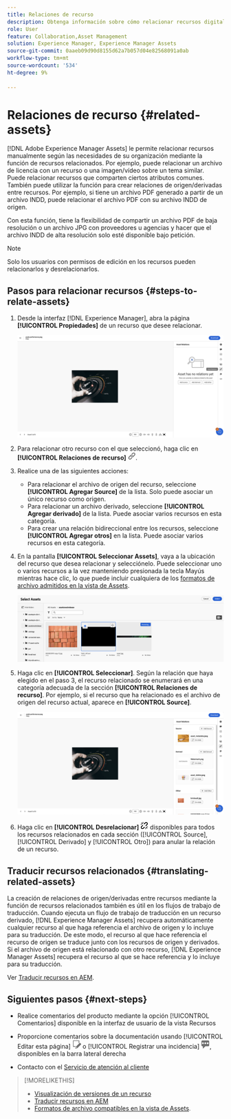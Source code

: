 ```yaml
---
title: Relaciones de recurso
description: Obtenga información sobre cómo relacionar recursos digitales que comparten algunos atributos comunes. Cree también relaciones derivadas del origen entre recursos digitales mediante relaciones de recursos.
role: User
feature: Collaboration,Asset Management
solution: Experience Manager, Experience Manager Assets
source-git-commit: 0aaeb09d90d8155d62a7b057d04e82568091a0ab
workflow-type: tm+mt
source-wordcount: '534'
ht-degree: 9%

---
```


# Relaciones de recurso {#related-assets}

[!DNL Adobe Experience Manager Assets] le permite relacionar recursos manualmente según las necesidades de su organización mediante la función de recursos relacionados. Por ejemplo, puede relacionar un archivo de licencia con un recurso o una imagen/vídeo sobre un tema similar. Puede relacionar recursos que comparten ciertos atributos comunes. También puede utilizar la función para crear relaciones de origen/derivadas entre recursos. Por ejemplo, si tiene un archivo PDF generado a partir de un archivo INDD, puede relacionar el archivo PDF con su archivo INDD de origen.

Con esta función, tiene la flexibilidad de compartir un archivo PDF de baja resolución o un archivo JPG con proveedores u agencias y hacer que el archivo INDD de alta resolución solo esté disponible bajo petición.

>[!NOTE]
>
>Solo los usuarios con permisos de edición en los recursos pueden relacionarlos y desrelacionarlos.

## Pasos para relacionar recursos {#steps-to-relate-assets}

1. Desde la interfaz [!DNL Experience Manager], abra la página **[!UICONTROL Propiedades]** de un recurso que desee relacionar.

   ![abrir la página Propiedades de un recurso para relacionarlo](assets/asset-properties-relate-assets.png)

1. Para relacionar otro recurso con el que seleccionó, haga clic en **[!UICONTROL Relaciones de recurso]** ![relacionar recursos](assets/do-not-localize/link-relate.png).
1. Realice una de las siguientes acciones:

   * Para relacionar el archivo de origen del recurso, seleccione **[!UICONTROL Agregar Source]** de la lista. Solo puede asociar un único recurso como origen.
   * Para relacionar un archivo derivado, seleccione **[!UICONTROL Agregar derivado]** de la lista. Puede asociar varios recursos en esta categoría.
   * Para crear una relación bidireccional entre los recursos, seleccione **[!UICONTROL Agregar otros]** en la lista. Puede asociar varios recursos en esta categoría.

1. En la pantalla **[!UICONTROL Seleccionar Assets]**, vaya a la ubicación del recurso que desea relacionar y selecciónelo. Puede seleccionar uno o varios recursos a la vez manteniendo presionada la tecla Mayús mientras hace clic, lo que puede incluir cualquiera de los [formatos de archivo admitidos en la vista de Assets](supported-file-formats.md).

   ![agregar recurso relacionado](assets/add-related-asset.png)

1. Haga clic en **[!UICONTROL Seleccionar]**. Según la relación que haya elegido en el paso 3, el recurso relacionado se enumerará en una categoría adecuada de la sección **[!UICONTROL Relaciones de recurso]**. Por ejemplo, si el recurso que ha relacionado es el archivo de origen del recurso actual, aparece en **[!UICONTROL Source]**.

   ![Ejemplo de relación de Assets](assets/asset-relations-example.png)

1. Haga clic en **[!UICONTROL Desrelacionar]** ![desrelacionar recursos](assets/do-not-localize/link-unrelate-icon.png) disponibles para todos los recursos relacionados en cada sección ([!UICONTROL Source], [!UICONTROL Derivado] y [!UICONTROL Otro]) para anular la relación de un recurso.

## Traducir recursos relacionados {#translating-related-assets}

La creación de relaciones de origen/derivadas entre recursos mediante la función de recursos relacionados también es útil en los flujos de trabajo de traducción. Cuando ejecuta un flujo de trabajo de traducción en un recurso derivado, [!DNL Experience Manager Assets] recupera automáticamente cualquier recurso al que haga referencia el archivo de origen y lo incluye para su traducción. De este modo, el recurso al que hace referencia el recurso de origen se traduce junto con los recursos de origen y derivados. Si el archivo de origen está relacionado con otro recurso, [!DNL Experience Manager Assets] recupera el recurso al que se hace referencia y lo incluye para su traducción.

Ver [Traducir recursos en AEM](https://experienceleague.adobe.com/es/docs/experience-manager-cloud-service/content/assets/admin/translate-assets).

## Siguientes pasos {#next-steps}

* Realice comentarios del producto mediante la opción [!UICONTROL Comentarios] disponible en la interfaz de usuario de la vista Recursos

* Proporcione comentarios sobre la documentación usando [!UICONTROL Editar esta página] ![editar la página](assets/do-not-localize/edit-page.png) o [!UICONTROL Registrar una incidencia] ![crear una incidencia de GitHub](assets/do-not-localize/github-issue.png), disponibles en la barra lateral derecha

* Contacto con el [Servicio de atención al cliente](https://experienceleague.adobe.com/es?support-solution=General#support)

>[!MORELIKETHIS]
>
>* [Visualización de versiones de un recurso](manage-organize.md#view-versions)
>* [Traducir recursos en AEM](https://experienceleague.adobe.com/es/docs/experience-manager-cloud-service/content/assets/admin/translate-assets)
>* [Formatos de archivo compatibles en la vista de Assets](supported-file-formats.md).

